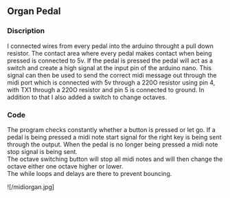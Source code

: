 ## Organ Pedal

### Discription

I connected wires from every pedal into the arduino throught a pull down resistor. The contact area where every pedal makes contact when being pressed is connected to 5v. If the pedal is pressed the pedal will act as a switch and create a high signal at the input pin of the arduino nano. This signal can then be used to send the correct midi message out through the midi port which is connected with 5v through a 220O resistor using pin 4, with TX1 through a 220O resistor and pin 5 is connected to ground. In addition to that I also added a switch to change octaves.

### Code

The program checks constantly whether a button is pressed or let go. If a pedal is being pressed a midi note start signal for the right key is being sent through the output. When the pedal is no longer being pressed a midi note stop signal is being sent.  
The octave switching button will stop all midi notes and will then change the octave either one octave higher or lower.  
The while loops and delays are there to prevent bouncing.

![/midiorgan.jpg]
